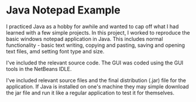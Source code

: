 # Java Notepad Example

I practiced Java as a hobby for awhile and wanted to cap off what I had learned with a few simple projects. In this project, I worked to reproduce the basic windows notepad application in Java. This includes normal functionality - basic text writing, copying and pasting, saving and opening text files, amd setting font type and size.

I've included the relevant source code. The GUI was coded using the GUI tools in the NetBeans IDLE.

I've included relevant source files and the final distribution (.jar) file for the application. If Java is installed on one's machine they may simple download the jar file and run it like a regular application to test it for themselves.
